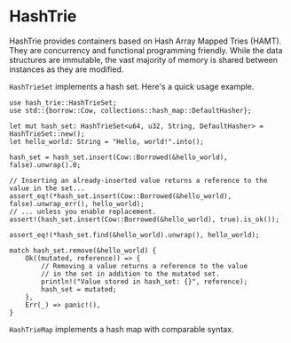 # HashTrie

HashTrie provides containers based on Hash Array Mapped Tries (HAMT). They are concurrency and functional programming friendly. While the data structures are immutable, the vast majority of memory is shared between instances as they are modified.

`HashTrieSet` implements a hash set. Here's a quick usage example.
```
use hash_trie::HashTrieSet;
use std::{borrow::Cow, collections::hash_map::DefaultHasher};

let mut hash_set: HashTrieSet<u64, u32, String, DefaultHasher> = HashTrieSet::new();
let hello_world: String = "Hello, world!".into();

hash_set = hash_set.insert(Cow::Borrowed(&hello_world), false).unwrap().0;

// Inserting an already-inserted value returns a reference to the value in the set...
assert_eq!(*hash_set.insert(Cow::Borrowed(&hello_world), false).unwrap_err(), hello_world);
// ... unless you enable replacement.
assert!(hash_set.insert(Cow::Borrowed(&hello_world), true).is_ok());

assert_eq!(*hash_set.find(&hello_world).unwrap(), hello_world);

match hash_set.remove(&hello_world) {
    Ok((mutated, reference)) => {
        // Removing a value returns a reference to the value
        // in the set in addition to the mutated set.
        println!("Value stored in hash_set: {}", reference);
        hash_set = mutated;
    },
    Err(_) => panic!(),
}
```

`HashTrieMap` implements a hash map with comparable syntax.
